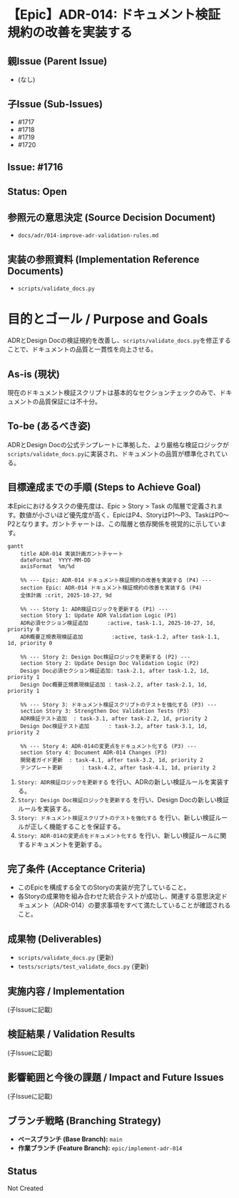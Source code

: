 # 【Epic】ADR-014: ドキュメント検証規約の改善を実装する

## 親Issue (Parent Issue)
- (なし)

## 子Issue (Sub-Issues)
- #1717
- #1718
- #1719
- #1720

## Issue: #1716
## Status: Open

## 参照元の意思決定 (Source Decision Document)
- `docs/adr/014-improve-adr-validation-rules.md`

## 実装の参照資料 (Implementation Reference Documents)
- `scripts/validate_docs.py`

# 目的とゴール / Purpose and Goals
ADRとDesign Docの検証規約を改善し、`scripts/validate_docs.py`を修正することで、ドキュメントの品質と一貫性を向上させる。

## As-is (現状)
現在のドキュメント検証スクリプトは基本的なセクションチェックのみで、ドキュメントの品質保証には不十分。

## To-be (あるべき姿)
ADRとDesign Docの公式テンプレートに準拠した、より厳格な検証ロジックが`scripts/validate_docs.py`に実装され、ドキュメントの品質が標準化されている。

## 目標達成までの手順 (Steps to Achieve Goal)

本Epicにおけるタスクの優先度は、Epic > Story > Task の階層で定義されます。数値が小さいほど優先度が高く、EpicはP4、StoryはP1〜P3、TaskはP0〜P2となります。ガントチャートは、この階層と依存関係を視覚的に示しています。

```mermaid
gantt
    title ADR-014 実装計画ガントチャート
    dateFormat  YYYY-MM-DD
    axisFormat  %m/%d

    %% --- Epic: ADR-014 ドキュメント検証規約の改善を実装する (P4) ---
    section Epic: ADR-014 ドキュメント検証規約の改善を実装する (P4)
    全体計画 :crit, 2025-10-27, 9d

    %% --- Story 1: ADR検証ロジックを更新する (P1) ---
    section Story 1: Update ADR Validation Logic (P1)
    ADR必須セクション検証追加      :active, task-1.1, 2025-10-27, 1d, priority 0
    ADR概要正規表現検証追加         :active, task-1.2, after task-1.1, 1d, priority 0

    %% --- Story 2: Design Doc検証ロジックを更新する (P2) ---
    section Story 2: Update Design Doc Validation Logic (P2)
    Design Doc必須セクション検証追加: task-2.1, after task-1.2, 1d, priority 1
    Design Doc概要正規表現検証追加 : task-2.2, after task-2.1, 1d, priority 1

    %% --- Story 3: ドキュメント検証スクリプトのテストを強化する (P3) ---
    section Story 3: Strengthen Doc Validation Tests (P3)
    ADR検証テスト追加  : task-3.1, after task-2.2, 1d, priority 2
    Design Doc検証テスト追加      : task-3.2, after task-3.1, 1d, priority 2

    %% --- Story 4: ADR-014の変更点をドキュメント化する (P3) ---
    section Story 4: Document ADR-014 Changes (P3)
    開発者ガイド更新  : task-4.1, after task-3.2, 1d, priority 2
    テンプレート更新      : task-4.2, after task-4.1, 1d, priority 2
```

1. `Story: ADR検証ロジックを更新する` を行い、ADRの新しい検証ルールを実装する。
2. `Story: Design Doc検証ロジックを更新する` を行い、Design Docの新しい検証ルールを実装する。
3. `Story: ドキュメント検証スクリプトのテストを強化する` を行い、新しい検証ルールが正しく機能することを保証する。
4. `Story: ADR-014の変更点をドキュメント化する` を行い、新しい検証ルールに関するドキュメントを更新する。

## 完了条件 (Acceptance Criteria)
- このEpicを構成する全てのStoryの実装が完了していること。
- 各Storyの成果物を組み合わせた統合テストが成功し、関連する意思決定ドキュメント（ADR-014）の要求事項をすべて満たしていることが確認されること。

## 成果物 (Deliverables)
- `scripts/validate_docs.py` (更新)
- `tests/scripts/test_validate_docs.py` (更新)

## 実施内容 / Implementation
(子Issueに記載)

## 検証結果 / Validation Results
(子Issueに記載)

## 影響範囲と今後の課題 / Impact and Future Issues
(子Issueに記載)

## ブランチ戦略 (Branching Strategy)
- **ベースブランチ (Base Branch):** `main`
- **作業ブランチ (Feature Branch):** `epic/implement-adr-014`

## Status
Not Created